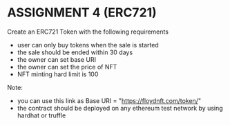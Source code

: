 # ASSIGNMENT 4 (ERC721)

Create an ERC721 Token with the following requirements

- user can only buy tokens when the sale is started
- the sale should be ended within 30 days
- the owner can set base URI
- the owner can set the price of NFT
- NFT minting hard limit is 100
 
Note:
- you can use this link as Base URI = "https://floydnft.com/token/"
- the contract should be deployed on any ethereum test network by using hardhat or truffle

